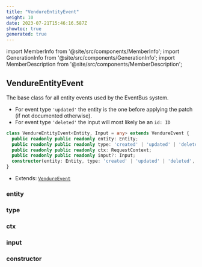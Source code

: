 ```yaml
---
title: "VendureEntityEvent"
weight: 10
date: 2023-07-21T15:46:16.587Z
showtoc: true
generated: true
---
```

<!-- This file was generated from the Vendure source. Do not modify. Instead, re-run the "docs:build" script -->
import MemberInfo from '@site/src/components/MemberInfo';
import GenerationInfo from '@site/src/components/GenerationInfo';
import MemberDescription from '@site/src/components/MemberDescription';


## VendureEntityEvent

<GenerationInfo sourceFile="packages/core/src/event-bus/vendure-entity-event.ts" sourceLine="13" packageName="@vendure/core" />

The base class for all entity events used by the EventBus system.
* For event type `'updated'` the entity is the one before applying the patch (if not documented otherwise).
* For event type `'deleted'` the input will most likely be an `id: ID`

```ts title="Signature"
class VendureEntityEvent<Entity, Input = any> extends VendureEvent {
  public readonly public readonly entity: Entity;
  public readonly public readonly type: 'created' | 'updated' | 'deleted';
  public readonly public readonly ctx: RequestContext;
  public readonly public readonly input?: Input;
  constructor(entity: Entity, type: 'created' | 'updated' | 'deleted', ctx: RequestContext, input?: Input)
}
```
* Extends: <code><a href='/reference/typescript-api/events/vendure-event#vendureevent'>VendureEvent</a></code>



<div className="members-wrapper">

### entity

<MemberInfo kind="property" type="Entity"   />


### type

<MemberInfo kind="property" type="'created' | 'updated' | 'deleted'"   />


### ctx

<MemberInfo kind="property" type="<a href='/reference/typescript-api/request/request-context#requestcontext'>RequestContext</a>"   />


### input

<MemberInfo kind="property" type="Input"   />


### constructor

<MemberInfo kind="method" type="(entity: Entity, type: 'created' | 'updated' | 'deleted', ctx: <a href='/reference/typescript-api/request/request-context#requestcontext'>RequestContext</a>, input?: Input) => VendureEntityEvent"   />




</div>
